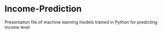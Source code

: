 # Income-Prediction

Presentation file of machine learning models trained in Python for predicting income level
